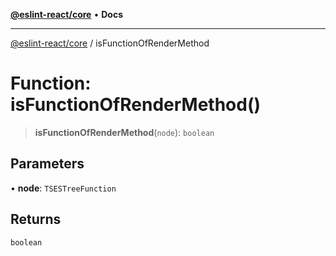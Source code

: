 [**@eslint-react/core**](../README.md) • **Docs**

***

[@eslint-react/core](../README.md) / isFunctionOfRenderMethod

# Function: isFunctionOfRenderMethod()

> **isFunctionOfRenderMethod**(`node`): `boolean`

## Parameters

• **node**: `TSESTreeFunction`

## Returns

`boolean`

